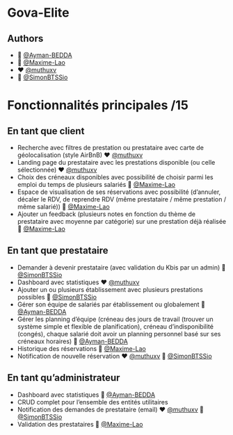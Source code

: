 # Gova-Elite

## Authors

- :green_heart: [@Ayman-BEDDA](https://github.com/Ayman-BEDDA)
- :blue_heart: [@Maxime-Lao](https://github.com/Maxime-Lao)
- :heart: [@muthuxv](https://github.com/muthuxv)
- :yellow_heart: [@SimonBTSSio](https://github.com/SimonBTSSio)

# Fonctionnalités principales /15

## En tant que client

- Recherche avec filtres de prestation ou prestataire avec carte de géolocalisation (style AirBnB) :heart: [@muthuxv](https://github.com/muthuxv)
- Landing page du prestataire avec les prestations disponible (ou celle sélectionnée) :heart: [@muthuxv](https://github.com/muthuxv)
- Choix des créneaux disponibles avec possibilité de choisir parmi les emploi du temps de plusieurs salariés :blue_heart: [@Maxime-Lao](https://github.com/Maxime-Lao)
- Espace de visualisation de ses réservations avec possibilité (d’annuler, décaler le RDV, de reprendre RDV (même prestataire / même prestation / même salarié)) :blue_heart: [@Maxime-Lao](https://github.com/Maxime-Lao)
- Ajouter un feedback (plusieurs notes en fonction du thème de prestataire avec moyenne par catégorie) sur une prestation déjà réalisée :blue_heart: [@Maxime-Lao](https://github.com/Maxime-Lao)

## En tant que prestataire
- Demander à devenir prestataire (avec validation du Kbis par un admin) :yellow_heart: [@SimonBTSSio](https://github.com/SimonBTSSio)
- Dashboard avec statistiques :heart: [@muthuxv](https://github.com/muthuxv)
- Ajouter un ou plusieurs établissement avec plusieurs prestations possibles :yellow_heart: [@SimonBTSSio](https://github.com/SimonBTSSio)
- Gérer son équipe de salariés par établissement ou globalement :green_heart: [@Ayman-BEDDA](https://github.com/Ayman-BEDDA)
- Gérer les planning d’équipe (créneau des jours de travail (trouver un système simple et flexible de planification), créneau d’indisponibilité (congés), chaque salarié doit avoir un planning personnel basé sur ses créneaux horaires) :green_heart: [@Ayman-BEDDA](https://github.com/Ayman-BEDDA)
- Historique des réservations :blue_heart: [@Maxime-Lao](https://github.com/Maxime-Lao)
- Notification de nouvelle réservation :heart: [@muthuxv](https://github.com/muthuxv) :yellow_heart: [@SimonBTSSio](https://github.com/SimonBTSSio)

## En tant qu’administrateur
- Dashboard avec statistiques :green_heart: [@Ayman-BEDDA](https://github.com/Ayman-BEDDA)
- CRUD complet pour l’ensemble des entités utilitaires
- Notification des demandes de prestataire (email) :heart: [@muthuxv](https://github.com/muthuxv) :yellow_heart: [@SimonBTSSio](https://github.com/SimonBTSSio)
- Validation des prestataires :blue_heart: [@Maxime-Lao](https://github.com/Maxime-Lao)
